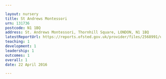 ```yaml
---

layout: nursery
title: St Andrews Montessori
urn: 131736
postcode: N1 1BQ
address: St. Andrews Montessori, Thornhill Square, LONDON, N1 1BQ
latestReportUrl: https://reports.ofsted.gov.uk/provider/files/2568991/urn/131736.pdf
teaching: 1
development: 1
leadership: 1
outcomes: 1
overall: 1
date: 22 April 2016

---
```


